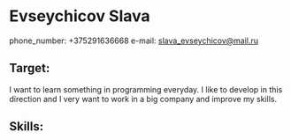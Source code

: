 # Evseychicov Slava
phone_number: +375291636668
e-mail: slava_evseychicov@mail.ru
## Target:
I want to learn something in programming everyday. I like to develop in this direction and I very want to work in a big company and improve my skills.
## Skills: